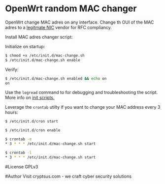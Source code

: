# OpenWrt random MAC changer
OpenWrt change MAC adres on any interface. Change th OUI of the MAC adres to a [legitmate NIC](https://mac2vendor.com/) vendor for RFC compliancy. 

Install MAC adres changer script:

Initialize on startup:
```bash
$ chmod +x /etc/init.d/mac-change.sh
$ /etc/init.d/mac-change.sh enable
```
Verify:
```bash
$ /etc/init.d/mac-change.sh enabled && echo on
on
```
Use the `logread` command to for debugging and troubleshooting the script. More info on [init scripts.](https://openwrt.org/docs/techref/initscripts)

Leverage the `crontab` utilty if you want to change your MAC address every 3 hours:
```bash
$ /etc/init.d/cron start
```

```bash
$ /etc/init.d/cron enable
```

```bash
$ crontab -e
* 3 * * * /etc/init.d/mac-change.sh start
```
```bash
$ crontab -l
* 3 * * * /etc/init.d/mac-change.sh start
```
#License
GPLv3

#Author
Visit cryptsus.com - we craft cyber security solutions
